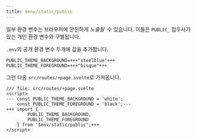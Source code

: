 ```yaml
---
title: $env/static/public
---
```



일부 환경 변수는 브라우저에 안전하게 _노출될_&nbsp; 수 있습니다. 이들은 `PUBLIC_` 접두사가 있는 개인 환경 변수와 구별됩니다.

`.env`의 공개 환경 변수 두개에 값을 추가합니다.

```env
PUBLIC_THEME_BACKGROUND=+++"steelblue"+++
PUBLIC_THEME_FOREGROUND=+++"bisque"+++
```

그런 다음 `src/routes/+page.svelte`로 가져옵니다.

```svelte
/// file: src/routes/+page.svelte
<script>
---	const PUBLIC_THEME_BACKGROUND = 'white';
	const PUBLIC_THEME_FOREGROUND = 'black';---
+++	import {
		PUBLIC_THEME_BACKGROUND,
		PUBLIC_THEME_FOREGROUND
	} from '$env/static/public';+++
</script>
```
